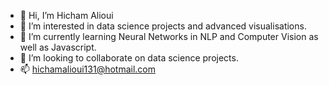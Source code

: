 - 👋 Hi, I’m Hicham Alioui
- 👀 I’m interested in data science projects and advanced visualisations.
- 🌱 I’m currently learning Neural Networks in NLP and Computer Vision as well as Javascript.
- 💞️ I’m looking to collaborate on data science projects.
- 📫 hichamalioui131@hotmail.com

<!---
hichamalioui/hichamalioui is a ✨ special ✨ repository because its `README.md` (this file) appears on your GitHub profile.
You can click the Preview link to take a look at your changes.
--->
